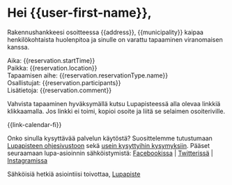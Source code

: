 # Hei {{user-first-name}},

Rakennushankkeesi osoitteessa {{address}}, {{municipality}} kaipaa henkil&ouml;kohtaista huolenpitoa ja sinulle on varattu tapaaminen viranomaisen kanssa.

Aika: {{reservation.startTime}}  
Paikka: {{reservation.location}}  
Tapaamisen aihe: {{reservation.reservationType.name}}  
Osallistujat: {{reservation.participants}}  
Lis&auml;tietoja: {{reservation.comment}}  

Vahvista tapaaminen hyv&auml;ksym&auml;ll&auml; kutsu Lupapisteess&auml; alla olevaa linkki&auml; klikkaamalla. Jos linkki ei toimi, kopioi osoite ja liit&auml; se selaimen osoiteriville.

{{link-calendar-fi}}

Onko sinulla kysytt&auml;v&auml;&auml; palvelun k&auml;yt&ouml;st&auml;? Suosittelemme tutustumaan [Lupapisteen ohjesivustoon](www.lupapiste.fi/ohjeet) sek&auml; [usein kysyttyihin kysymyksiin](www.lupapiste.fi/ukk).
P&auml;&auml;set seuraamaan lupa-asioinnin s&auml;hk&ouml;istymist&auml;: [Facebookissa](www.facebook.com/Lupapiste) | [Twitteriss&auml;](www.twitter.com/Lupapiste) | [Instagramissa](www.instagram.com/lupapiste)

S&auml;hk&ouml;isi&auml; hetki&auml; asiointiisi toivottaa,
[Lupapiste](https://www.lupapiste.fi/)
